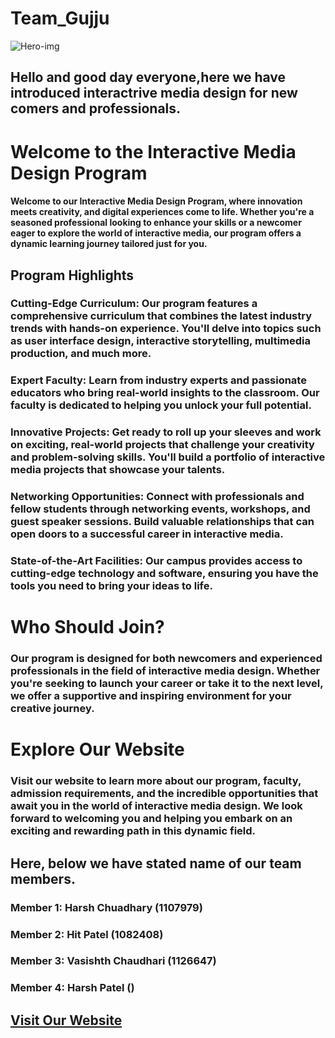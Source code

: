 # Team_Gujju
![Hero-img](https://github.com/hkpatel310/Team_Gujju/assets/121983623/9a0e26a0-a191-432d-87cc-2e90b6a82825)
## Hello and good day everyone,here we have introduced interactrive media design for new comers and professionals.

# Welcome to the Interactive Media Design Program
#### Welcome to our Interactive Media Design Program, where innovation meets creativity, and digital experiences come to life. Whether you're a seasoned professional looking to enhance your skills or a newcomer eager to explore the world of interactive media, our program offers a dynamic learning journey tailored just for you.

## Program Highlights

### Cutting-Edge Curriculum:  Our program features a comprehensive curriculum that combines the latest industry trends with hands-on experience. You'll delve into topics such as user interface design, interactive storytelling, multimedia production, and much more.
### Expert Faculty: Learn from industry experts and passionate educators who bring real-world insights to the classroom. Our faculty is dedicated to helping you unlock your full potential.
### Innovative Projects: Get ready to roll up your sleeves and work on exciting, real-world projects that challenge your creativity and problem-solving skills. You'll build a portfolio of interactive media projects that showcase your talents.
### Networking Opportunities: Connect with professionals and fellow students through networking events, workshops, and guest speaker sessions. Build valuable relationships that can open doors to a successful career in interactive media.
### State-of-the-Art Facilities: Our campus provides access to cutting-edge technology and software, ensuring you have the tools you need to bring your ideas to life.

# Who Should Join?
### Our program is designed for both newcomers and experienced professionals in the field of interactive media design. Whether you're seeking to launch your career or take it to the next level, we offer a supportive and inspiring environment for your creative journey.

# Explore Our Website
### Visit our website to learn more about our program, faculty, admission requirements, and the incredible opportunities that await you in the world of interactive media design. We look forward to welcoming you and helping you embark on an exciting and rewarding path in this dynamic field.

## Here, below we have stated name of our team members.
### Member 1: Harsh Chuadhary (1107979)
### Member 2: Hit Patel (1082408)
### Member 3: Vasishth Chaudhari (1126647)
### Member 4: Harsh Patel () 

## [Visit Our Website](https://www.fanshawec.ca/programs/idp3-interactive-media-design/next)


